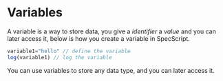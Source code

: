 # Variables

A variable is a way to store data, you give a *identifier* a *value* and you can later access it, below is how you create a variable in SpecScript.

```js
variable1="hello" // define the variable
log(variable1) // log the variable
```

You can use variables to store any data type, and you can later access it.
